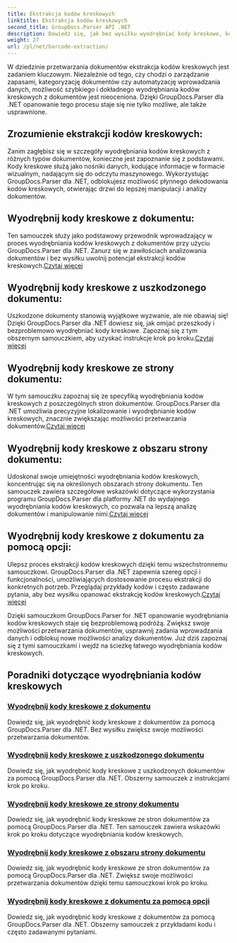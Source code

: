 ```yaml
---
title: Ekstrakcja kodów kreskowych
linktitle: Ekstrakcja kodów kreskowych
second_title: GroupDocs.Parser API .NET
description: Dowiedz się, jak bez wysiłku wyodrębniać kody kreskowe, korzystając z samouczków GroupDocs.Parser for .NET. Zwiększ swoje możliwości przetwarzania dokumentów już teraz!
weight: 27
url: /pl/net/barcode-extraction/
---
```


W dziedzinie przetwarzania dokumentów ekstrakcja kodów kreskowych jest zadaniem kluczowym. Niezależnie od tego, czy chodzi o zarządzanie zapasami, kategoryzację dokumentów czy automatyzację wprowadzania danych, możliwość szybkiego i dokładnego wyodrębniania kodów kreskowych z dokumentów jest nieoceniona. Dzięki GroupDocs.Parser dla .NET opanowanie tego procesu staje się nie tylko możliwe, ale także usprawnione.

## Zrozumienie ekstrakcji kodów kreskowych:

Zanim zagłębisz się w szczegóły wyodrębniania kodów kreskowych z różnych typów dokumentów, konieczne jest zapoznanie się z podstawami. Kody kreskowe służą jako nośniki danych, kodujące informacje w formacie wizualnym, nadającym się do odczytu maszynowego. Wykorzystując GroupDocs.Parser dla .NET, odblokujesz możliwość płynnego dekodowania kodów kreskowych, otwierając drzwi do lepszej manipulacji i analizy dokumentów.

## Wyodrębnij kody kreskowe z dokumentu:
 Ten samouczek służy jako podstawowy przewodnik wprowadzający w proces wyodrębniania kodów kreskowych z dokumentów przy użyciu GroupDocs.Parser dla .NET. Zanurz się w zawiłościach analizowania dokumentów i bez wysiłku uwolnij potencjał ekstrakcji kodów kreskowych.[Czytaj więcej](./extract-barcodes-from-document/)

## Wyodrębnij kody kreskowe z uszkodzonego dokumentu:
Uszkodzone dokumenty stanowią wyjątkowe wyzwanie, ale nie obawiaj się! Dzięki GroupDocs.Parser dla .NET dowiesz się, jak omijać przeszkody i bezproblemowo wyodrębniać kody kreskowe. Zapoznaj się z tym obszernym samouczkiem, aby uzyskać instrukcje krok po kroku.[Czytaj więcej](./extract-barcodes-from-corrupted-document/)

## Wyodrębnij kody kreskowe ze strony dokumentu:
 W tym samouczku zapoznaj się ze specyfiką wyodrębniania kodów kreskowych z poszczególnych stron dokumentów. GroupDocs.Parser dla .NET umożliwia precyzyjne lokalizowanie i wyodrębnianie kodów kreskowych, znacznie zwiększając możliwości przetwarzania dokumentów.[Czytaj więcej](./extract-barcodes-from-document-page/)

## Wyodrębnij kody kreskowe z obszaru strony dokumentu:
 Udoskonal swoje umiejętności wyodrębniania kodów kreskowych, koncentrując się na określonych obszarach strony dokumentu. Ten samouczek zawiera szczegółowe wskazówki dotyczące wykorzystania programu GroupDocs.Parser dla platformy .NET do wydajnego wyodrębniania kodów kreskowych, co pozwala na lepszą analizę dokumentów i manipulowanie nimi.[Czytaj więcej](./extract-barcodes-from-document-page-area/)

## Wyodrębnij kody kreskowe z dokumentu za pomocą opcji:
Ulepsz proces ekstrakcji kodów kreskowych dzięki temu wszechstronnemu samouczkowi. GroupDocs.Parser dla .NET zapewnia szereg opcji i funkcjonalności, umożliwiających dostosowanie procesu ekstrakcji do konkretnych potrzeb. Przeglądaj przykłady kodów i często zadawane pytania, aby bez wysiłku opanować ekstrakcję kodów kreskowych.[Czytaj więcej](./extract-barcodes-from-document-with-options/)

Dzięki samouczkom GroupDocs.Parser for .NET opanowanie wyodrębniania kodów kreskowych staje się bezproblemową podróżą. Zwiększ swoje możliwości przetwarzania dokumentów, usprawnij zadania wprowadzania danych i odblokuj nowe możliwości analizy dokumentów. Już dziś zapoznaj się z tymi samouczkami i wejdź na ścieżkę łatwego wyodrębniania kodów kreskowych.
## Poradniki dotyczące wyodrębniania kodów kreskowych
### [Wyodrębnij kody kreskowe z dokumentu](./extract-barcodes-from-document/)
Dowiedz się, jak wyodrębnić kody kreskowe z dokumentów za pomocą GroupDocs.Parser dla .NET. Bez wysiłku zwiększ swoje możliwości przetwarzania dokumentów.
### [Wyodrębnij kody kreskowe z uszkodzonego dokumentu](./extract-barcodes-from-corrupted-document/)
Dowiedz się, jak wyodrębnić kody kreskowe z uszkodzonych dokumentów za pomocą GroupDocs.Parser dla .NET. Obszerny samouczek z instrukcjami krok po kroku.
### [Wyodrębnij kody kreskowe ze strony dokumentu](./extract-barcodes-from-document-page/)
Dowiedz się, jak wyodrębnić kody kreskowe ze stron dokumentów za pomocą GroupDocs.Parser dla .NET. Ten samouczek zawiera wskazówki krok po kroku dotyczące wyodrębniania kodów kreskowych.
### [Wyodrębnij kody kreskowe z obszaru strony dokumentu](./extract-barcodes-from-document-page-area/)
Dowiedz się, jak wyodrębnić kody kreskowe ze stron dokumentów za pomocą GroupDocs.Parser dla .NET. Zwiększ swoje możliwości przetwarzania dokumentów dzięki temu samouczkowi krok po kroku.
### [Wyodrębnij kody kreskowe z dokumentu za pomocą opcji](./extract-barcodes-from-document-with-options/)
Dowiedz się, jak wyodrębnić kody kreskowe z dokumentów za pomocą GroupDocs.Parser dla .NET. Obszerny samouczek z przykładami kodu i często zadawanymi pytaniami.